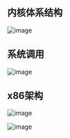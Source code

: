 ## 内核体系结构

![image](https://tvax2.sinaimg.cn/large/0085EwgIgy1gtfhuitsq8j60j40i7djn02.jpg)

## 系统调用

![image](https://tva2.sinaimg.cn/large/0085EwgIgy1gtfi3siswuj612f0i9tg002.jpg)

## x86架构

![image](https://tvax1.sinaimg.cn/large/0085EwgIgy1gtfi5q13j9j611z0o5aes02.jpg)

![image](https://tva2.sinaimg.cn/large/0085EwgIgy1gtfi8129e2j613c0hk78g02.jpg)

